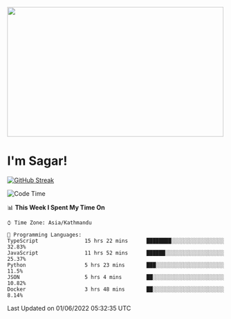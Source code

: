 
<img src="https://media.giphy.com/media/3ornk57KwDXf81rjWM/giphy.gif" width="500" height="300" frameBorder="0" class="giphy-embed" allowFullScreen></img>

#   I'm Sagar!
[![GitHub Streak](https://github-readme-streak-stats.herokuapp.com/?user=sgr2848)](https://git.io/streak-stats)
<!--START_SECTION:waka-->
![Code Time](http://img.shields.io/badge/Code%20Time-0%20secs-blue)

📊 **This Week I Spent My Time On** 

```text
⌚︎ Time Zone: Asia/Kathmandu

💬 Programming Languages: 
TypeScript               15 hrs 22 mins      ████████░░░░░░░░░░░░░░░░░   32.83% 
JavaScript               11 hrs 52 mins      ██████░░░░░░░░░░░░░░░░░░░   25.37% 
Python                   5 hrs 23 mins       ███░░░░░░░░░░░░░░░░░░░░░░   11.5% 
JSON                     5 hrs 4 mins        ██░░░░░░░░░░░░░░░░░░░░░░░   10.82% 
Docker                   3 hrs 48 mins       ██░░░░░░░░░░░░░░░░░░░░░░░   8.14%

```


 Last Updated on 01/06/2022 05:32:35 UTC
<!--END_SECTION:waka-->
